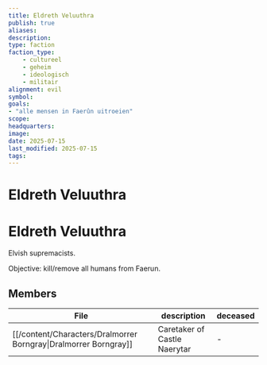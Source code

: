 ```yaml
---
title: Eldreth Veluuthra
publish: true
aliases: 
description: 
type: faction
faction_type: 	
	- cultureel
	- geheim
	- ideologisch
	- militair
alignment: evil
symbol:
goals:
- "alle mensen in Faerûn uitroeien"
scope:
headquarters:
image: 
date: 2025-07-15
last_modified: 2025-07-15
tags: 
---
```

# Eldreth Veluuthra

# Eldreth Veluuthra


Elvish supremacists. 

Objective: kill/remove all humans from Faerun.

## Members
| File                                                               | description                  | deceased |
| ------------------------------------------------------------------ | ---------------------------- | -------- |
| [[/content/Characters/Dralmorrer Borngray\|Dralmorrer Borngray]] | Caretaker of Castle Naerytar | \-       |

